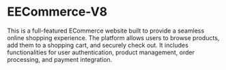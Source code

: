 # EECommerce-V8
This is a full-featured ECommerce website built to provide a seamless online shopping experience. The platform allows users to browse products, add them to a shopping cart, and securely check out. It includes functionalities for user authentication, product management, order processing, and payment integration.

